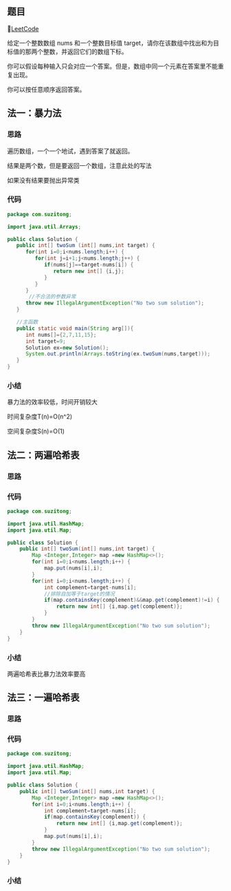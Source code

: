 ## 题目

🔗[LeetCode](https://leetcode-cn.com/problems/two-sum/)

给定一个整数数组 nums 和一个整数目标值 target，请你在该数组中找出和为目标值的那两个整数，并返回它们的数组下标。

你可以假设每种输入只会对应一个答案。但是，数组中同一个元素在答案里不能重复出现。

你可以按任意顺序返回答案。



## 法一：暴力法

### 思路

遍历数组，一个一个地试，遇到答案了就返回。

结果是两个数，但是要返回一个数组，注意此处的写法

如果没有结果要抛出异常类

### 代码

```java
package com.suzitong;

import java.util.Arrays;

public class Solution {
   public int[] twoSum (int[] nums,int target) {
      for(int i=0;i<nums.length;i++) {
         for(int j=i+1;j<nums.length;j++) {
            if(nums[j]==target-nums[i]) {
               return new int[] {i,j};                
            }
         }
      }
       //不合法的参数异常
      throw new IllegalArgumentException("No two sum solution"); 
   }

   //主函数
   public static void main(String arg[]){
      int nums[]={2,7,11,15};
      int target=9;
      Solution ex=new Solution();
      System.out.println(Arrays.toString(ex.twoSum(nums,target)));
   }
}
```

### 小结

暴力法的效率较低，时间开销较大

时间复杂度T(n)=O(n^2)

空间复杂度S(n)=O(1)



## 法二：两遍哈希表

### 思路

### 代码

```java
package com.suzitong;

import java.util.HashMap;
import java.util.Map;

public class Solution {
    public int[] twoSum(int[] nums,int target) {
        Map <Integer,Integer> map =new HashMap<>();
        for(int i=0;i<nums.length;i++) {
            map.put(nums[i],i);
        }
        for(int i=0;i<nums.length;i++) {
            int complement=target-nums[i];
            //排除自加等于target的情况
            if(map.containsKey(complement)&&map.get(complement)!=i) {
                return new int[] {i,map.get(complement)};
            }
        }
        throw new IllegalArgumentException("No two sum solution");
    }
}
```

### 小结

两遍哈希表比暴力法效率要高



## 法三：一遍哈希表

### 思路

### 代码

```java
package com.suzitong; 

import java.util.HashMap;
import java.util.Map;

public class Solution {
    public int[] twoSum(int[] nums,int target) {
        Map <Integer,Integer> map =new HashMap<>();
        for(int i=0;i<nums.length;i++) {
            int complement=target-nums[i];
            if(map.containsKey(complement)) {
                return new int[] {i,map.get(complement)};
            }
            map.put(nums[i],i);
        }
        throw new IllegalArgumentException("No two sum solution");
    }
}
```

### 小结

